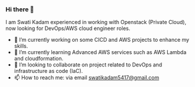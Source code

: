 ### Hi there 👋

I am Swati Kadam experienced in working with Openstack (Private Cloud), now looking for DevOps/AWS cloud engineer roles.

- 🔭 I’m currently working on some CICD and AWS projects to enhance my skills.
- 🌱 I’m currently learning Advanced AWS services such as AWS Lambda and cloudformation. 
- 👯 I’m looking to collaborate on project related to DevOps and infrastructure as code (IaC).
- 📫 How to reach me: via email swatikadam5417@gmail.com
